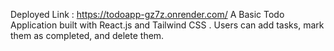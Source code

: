 Deployed Link : https://todoapp-gz7z.onrender.com/
A Basic Todo Application built with React.js and Tailwind CSS . Users can add tasks, mark them as completed, and delete them.
